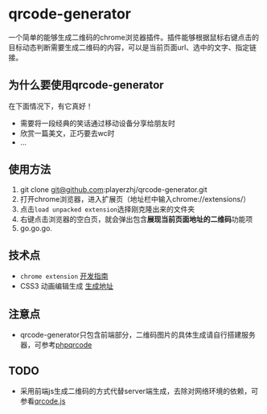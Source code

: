 # qrcode-generator

一个简单的能够生成二维码的chrome浏览器插件。插件能够根据鼠标右键点击的目标动态判断需要生成二维码的内容，可以是当前页面url、选中的文字、指定链接。

## 为什么要使用qrcode-generator

在下面情况下，有它真好！  

*  需要将一段经典的笑话通过移动设备分享给朋友时
*  欣赏一篇美文，正巧要去wc时
*  ...

## 使用方法

1. git clone git@github.com:playerzhj/qrcode-generator.git
2. 打开chrome浏览器，进入扩展页（地址栏中输入chrome://extensions/）
3. 点击`load unpacked extension`选择刚克隆出来的文件夹
4. 右键点击浏览器的空白页，就会弹出包含**展现当前页面地址的二维码**功能项
5. go.go.go.

## 技术点

* `chrome extension` [开发指南](https://developer.chrome.com/extensions/index)
* CSS3 动画编辑生成 [生成地址](http://ecd.tencent.com/css3/tools.html)

## 注意点

* qrcode-generator只包含前端部分，二维码图片的具体生成请自行搭建服务器，可参考[phpqrcode](http://phpqrcode.sourceforge.net/)

## TODO

* 采用前端js生成二维码的方式代替server端生成，去除对网络环境的依赖，可参看[qrcode.js](http://davidshimjs.github.io/qrcodejs/)




